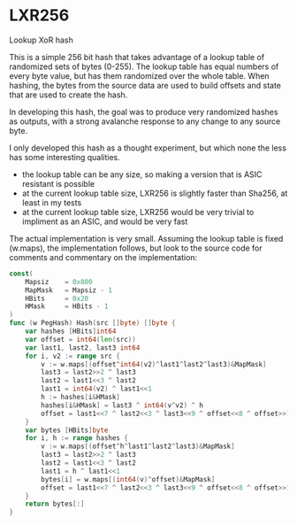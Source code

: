 # LXR256
Lookup XoR hash

This is a simple 256 bit hash that takes advantage of a lookup table of randomized sets of bytes (0-255).  The lookup table has equal numbers of every byte value, but has them randomized over the whole table.  When hashing, the bytes from the source data are used to build offsets and state that are used to create the hash.

In developing this hash, the goal was to produce very randomized hashes as outputs, with a strong avalanche response to any change to any source byte.

I only developed this hash as a thought experiment, but which none the less has some interesting qualities.

* the lookup table can be any size, so making a version that is ASIC resistant is possible
* at the current lookup table size, LXR256 is slightly faster than Sha256, at least in my tests
* at the current lookup table size, LXR256 would be very trivial to impliment as an ASIC, and would be very fast

The actual implementation is very small.  Assuming the lookup table is fixed (w.maps), the implementation follows, but look to the source code for comments and commentary on the implementation:
```go
const(
	Mapsiz    = 0x800
	MapMask   = Mapsiz - 1
	HBits     = 0x20
	HMask     = HBits - 1
)
func (w PegHash) Hash(src []byte) []byte {
	var hashes [HBits]int64
	var offset = int64(len(src))
	var last1, last2, last3 int64
	for i, v2 := range src {
		v := w.maps[(offset^int64(v2)^last1^last2^last3)&MapMask]
		last3 = last2>>2 ^ last3
		last2 = last1<<3 ^ last2
		last1 = int64(v2) ^ last1<<1
		h := hashes[i&HMask]
		hashes[i&HMask] = last3 ^ int64(v^v2) ^ h
		offset = last1<<7 ^ last2<<3 ^ last3<<9 ^ offset<<8 ^ offset>>1 ^ h
	}
	var bytes [HBits]byte
	for i, h := range hashes {
		v := w.maps[(offset^h^last1^last2^last3)&MapMask]
		last3 = last2>>2 ^ last3
		last2 = last1<<3 ^ last2
		last1 = h ^ last1<<1
		bytes[i] = w.maps[(int64(v)^offset)&MapMask]
		offset = last1<<7 ^ last2<<3 ^ last3<<9 ^ offset<<8 ^ offset>>1 ^ h
	}
	return bytes[:]
}


```
